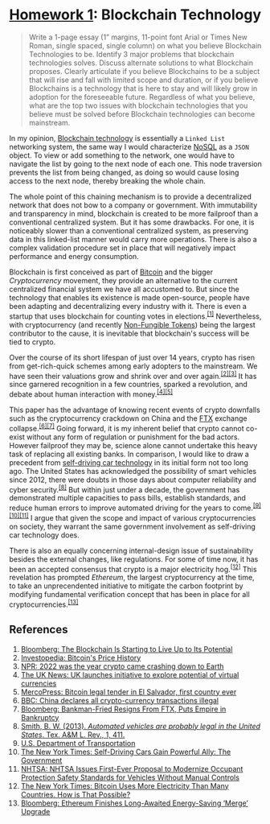 # [Homework 1](https://github.com/hendraanggrian/IIT-CS554/blob/assets/assignments/hw1.pdf): Blockchain Technology

> Write a 1-page essay (1” margins, 11-point font Arial or Times New Roman,
  single spaced, single column) on what you believe Blockchain Technologies to
  be. Identify 3 major problems that blockchain technologies solves. Discuss
  alternate solutions to what Blockchain proposes. Clearly articulate if you
  believe Blockchains to be a subject that will rise and fall with limited scope
  and duration, or if you believe Blockchains is a technology that is here to
  stay and will likely grow in adoption for the foreseeable future. Regardless
  of what you believe, what are the top two issues with blockchain technologies
  that you believe must be solved before Blockchain technologies can become
  mainstream.

In my opinion, [Blockchain technology](https://en.wikipedia.org/wiki/Blockchain.com)
is essentially a `Linked List` networking system, the same way I would
characterize [NoSQL](https://en.wikipedia.org/wiki/NoSQL) as a `JSON` object. To
view or add something to the network, one would have to navigate the list by
going to the next node of each one. This node traversion prevents the list from
being changed, as doing so would cause losing access to the next node, thereby
breaking the whole chain.

The whole point of this chaining mechanism is to provide a decentralized network
that does not bow to a company or government. With immutability and transparency
in mind, blockchain is created to be more failproof than a conventional
centralized system. But it has some drawbacks. For one, it is noticeably slower
than a conventional centralized system, as preserving data in this linked-list
manner would carry more operations. There is also a complex validation procedure
set in place that will negatively impact performance and energy consumption.

Blockchain is first conceived as part of [Bitcoin](https://en.wikipedia.org/wiki/Bitcoin)
and the bigger *Cryptocurrency* movement, they provide an alternative to the
current centralized financial system we have all accustomed to. But since the
technology that enables its existence is made open-source, people have been
adapting and decentralizing every industry with it. There is even a startup that
uses blockchain for counting votes in elections.<sup>[\[1\]]</sup> Nevertheless,
with cryptocurrency (and recently [Non-Fungible Tokens](https://en.wikipedia.org/wiki/Non-fungible_token))
being the largest contributor to the cause, it is inevitable that blockchain's
success will be tied to crypto.

Over the course of its short lifespan of just over 14 years, crypto has risen
from get-rich-quick schemes among early adopters to the mainstream. We have seen
their valuations grow and shrink over and over
again.<sup>[\[2\]]</sup><sup>[\[3\]]</sup> It has since garnered recognition in
a few countries, sparked a revolution, and debate about human interaction with
money.<sup>[\[4\]]</sup><sup>[\[5\]]</sup>

This paper has the advantage of knowing recent events of crypto downfalls such
as the cryptocurrency crackdown on China and the [FTX](https://en.wikipedia.org/wiki/FTX)
exchange collapse.<sup>[\[6\]]</sup><sup>[\[7\]]</sup> Going forward, it is my
inherent belief that crypto cannot co-exist without any form of regulation or
punishment for the bad actors. However failproof they may be, science alone
cannot undertake this heavy task of replacing all existing banks. In comparison,
I would like to draw a precedent from [self-driving car technology](https://en.wikipedia.org/wiki/Self-driving_car)
in its initial form not too long ago. The United States has acknowledged the
possibility of smart vehicles since 2012, there were doubts in those days about
computer reliability and cyber security.<sup>[\[8\]]</sup> But within just under
a decade, the government has demonstrated multiple capacities to pass bills,
establish standards, and reduce human errors to improve automated driving for
the years to come.<sup>[\[9\]]</sup><sup>[\[10\]]</sup><sup>[\[11\]]</sup> I argue
that given the scope and impact of various cryptocurrencies on society, they
warrant the same government involvement as self-driving car technology does.

There is also an equally concerning internal-design issue of sustainability
besides the external changes, like regulations. For some of time now, it has
been an accepted consensus that crypto is a major electricity
hog.<sup>[\[12\]]</sup> This revelation has prompted *Ethereum*, the largest
cryptocurrency at the time, to take an unprecendented initiative to mitigate the
carbon footprint by modifying fundamental verification concept that has been in
place for all cryptocurrencies.<sup>[\[13\]]</sup>

## References

1. [Bloomberg: The Blockchain Is Starting to Live Up to Its Potential](https://www.bloomberg.com/opinion/articles/2021-07-27/the-blockchain-is-starting-to-live-up-to-its-potential)
2. [Investopedia: Bitcoin's Price History](https://www.investopedia.com/articles/forex/121815/bitcoins-price-history.asp)
3. [NPR: 2022 was the year crypto came crashing down to Earth](https://www.npr.org/2022/12/29/1145297807/crypto-cVrash-ftx-cryptocurrency-bitcoin/)
4. [The UK News: UK launches initiative to explore potential of virtual currencies](https://www.theuknews.com/news/224504231/uk-launches-initiative-to-explore-potential-of-virtual-currencies/)
5. [MercoPress: Bitcoin legal tender in El Salvador, first country ever](https://en.mercopress.com/2021/06/10/bitcoin-legal-tender-in-el-salvador-first-country-ever/)
6. [BBC: China declares all crypto-currency transactions illegal](https://www.bbc.com/news/technology-58678907/)
7. [Bloomberg: Bankman-Fried Resigns From FTX, Puts Empire in Bankruptcy](https://www.bloomberg.com/news/articles/2022-11-11/ftx-com-goes-bankrupt-in-stunning-reversal-for-crypto-exchange)
8. [Smith, B. W. (2013). *Automated vehicles are probably legal in the United States*. Tex. A&M L. Rev., 1, 411.](https://cyberlaw.stanford.edu/publications/automated-vehicles-are-probably-legal-united-states/)
9. [U.S. Department of Transportation](https://www.transportation.gov/AV/federal-automated-vehicles-policy-september-2016/)
10. [The New York Times: Self-Driving Cars Gain Powerful Ally: The Government](https://www.nytimes.com/2016/09/20/technology/self-driving-cars-guidelines.html)
11. [NHTSA: NHTSA Issues First-Ever Proposal to Modernize Occupant Protection Safety Standards for Vehicles Without Manual Controls](https://www.nhtsa.gov/press-releases/nhtsa-issues-first-ever-proposal-modernize-occupant-protection-safety-standards/)
12. [The New York Times: Bitcoin Uses More Electricity Than Many Countries. How is That Possible?](https://www.nytimes.com/interactive/2021/09/03/climate/bitcoin-carbon-footprint-electricity.html)
13. [Bloomberg: Ethereum Finishes Long-Awaited Energy-Saving ‘Merge’ Upgrade](https://www.bloomberg.com/news/articles/2022-09-15/ethereum-completes-long-awaited-energy-saving-merge-upgrade)

[\[1\]]: https://www.bloomberg.com/opinion/articles/2021-07-27/the-blockchain-is-starting-to-live-up-to-its-potential
[\[2\]]: https://www.investopedia.com/articles/forex/121815/bitcoins-price-history.asp
[\[3\]]: https://www.npr.org/2022/12/29/1145297807/crypto-crash-ftx-cryptocurrency-bitcoin/
[\[4\]]: https://www.theuknews.com/news/224504231/uk-launches-initiative-to-explore-potential-of-virtual-currencies/
[\[5\]]: https://en.mercopress.com/2021/06/10/bitcoin-legal-tender-in-el-salvador-first-country-ever/
[\[6\]]: https://www.bbc.com/news/technology-58678907/
[\[7\]]: https://www.bloomberg.com/news/articles/2022-11-11/ftx-com-goes-bankrupt-in-stunning-reversal-for-crypto-exchange
[\[8\]]: https://cyberlaw.stanford.edu/publications/automated-vehicles-are-probably-legal-united-states/
[\[9\]]: https://www.transportation.gov/AV/federal-automated-vehicles-policy-september-2016/
[\[10\]]: https://www.nytimes.com/2016/09/20/technology/self-driving-cars-guidelines.html
[\[11\]]: https://www.nhtsa.gov/press-releases/nhtsa-issues-first-ever-proposal-modernize-occupant-protection-safety-standards/
[\[12\]]: https://www.nytimes.com/interactive/2021/09/03/climate/bitcoin-carbon-footprint-electricity.html
[\[13\]]: https://www.bloomberg.com/news/articles/2022-09-15/ethereum-completes-long-awaited-energy-saving-merge-upgrade

